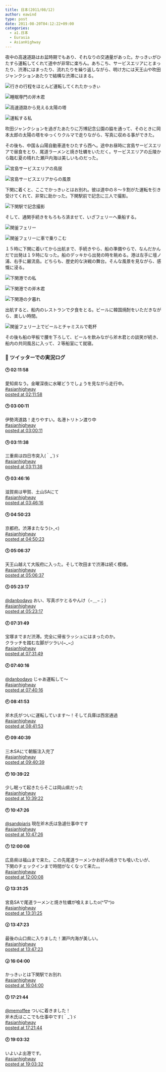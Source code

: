 ```yaml
---
title: 日本(2011/08/12)
author: eawind
type: post
date: 2011-08-20T04:12:22+09:00
categories:
  - a1.日本
  - Eurasia
  - AsianHighway
---
```

夜中の高速道路はお盆時期でもあり、それなりの交通量があった。かっきぃがひたすら運転してくれて道中が非常に楽ちん。あちこち、サービスエリアにとまったり、渋滞にはまったり、流れたりを繰り返しながら、明け方には天王山や吹田ジャンクションあたりで結構な渋滞にはまる。

![行きの行程をほとんど運転してくれたかっきぃ](/img/2011/08/CIMG16831.jpg)

![睡眠専門の斧木君](/img/2011/08/CIMG16841.jpg)

![高速道路から見える太陽の塔](/img/2011/08/CIMG16871.jpg)

![運転する私](/img/2011/08/CIMG16911.jpg)

吹田ジャンクションを過ぎたあたりに万博記念公園の脇を通って、そのときに岡本太郎の太陽の塔をゆっくりクルマで走りながら、写真に収める事ができた。

その後も、中国＆山陽自動車道をひたすら西へ。途中お昼時に宮島サービスエリアで昼食をとり、尾道ラーメンと焼き牡蠣をいただく。サービスエリアの丘陵から臨む夏の晴れた瀬戸内海は美しいものだった。

![宮島サービスエリアの鳥居](/img/2011/08/CIMG17011.jpg)

![宮島サービスエリアからの風景](/img/2011/08/CIMG16991.jpg)

下関に着くと、ここでかっきぃとはお別れ。彼は道中の８〜９割がた運転を引き受けてくれて、非常に助かった。下関駅前で記念に三人で撮影。

![下関駅で記念撮影](/img/2011/08/CIMG17031.jpg)

そして、通関手続きをもろもろ済ませて、いざフェリーへ乗船する。

![関釜フェリー](/img/2011/08/CIMG17121.jpg)

![関釜フェリーに車で乗りこむ](/img/2011/08/CIMG17131.jpg)

１５時に下関に着いてから出航まで、手続きやら、船の準備やらで、なんだかんだで出発は１９時になった。船のデッキから出発の時を眺める。港は左手に壇ノ浦、右手に巌流島。どちらも、歴史的な決戦の舞台。そんな風景を見ながら、感慨に浸る。

![下関港での私](/img/2011/08/CIMG17161.jpg)

![下関港での斧木君](/img/2011/08/CIMG17211.jpg)

![下関港の夕暮れ](/img/2011/08/CIMG17251.jpg)

出航すると、船内のレストランで夕食をとる。ビールに韓国焼酎をいただきながら、楽しい時間。

![関釜フェリー上でビールとチャミスルで乾杯](/img/2011/08/CIMG17261.jpg)

その後も船の甲板で腰を下ろして、ビールを飲みながら斧木君との談笑が続き、船内の共同風呂に入って、２等船室にて就寝。

### 📡 **ツイッターでの実況ログ**

#### 🕑 **02:11:58**  
愛知県なう。金曜深夜に水曜どうでしょうを見ながら走行中。  
[#asianhighway](http://twitter.com/search?q=%23asianhighway)  
[posted at 02:11:58](http://twitter.com/eawind/status/101702407846760448)

#### 🕒 **03:00:11**  
伊勢湾道路！走りやすい。名港トリトン渡り中  
[#asianhighway](http://twitter.com/search?q=%23asianhighway)  
[posted at 03:00:11](http://twitter.com/eawind/status/101714544245743617)

#### 🕒 **03:11:38**  
三重県は四日市突入(｀_´)ゞ  
[#asianhighway](http://twitter.com/search?q=%23asianhighway)  
[posted at 03:11:38](http://twitter.com/eawind/status/101717425459961856)

#### 🕒 **03:46:16**  
滋賀県は甲賀、土山SAにて  
[#asianhighway](http://twitter.com/search?q=%23asianhighway)  
[posted at 03:46:16](http://twitter.com/eawind/status/101726142402265089)

#### 🕓 **04:50:23**  
京都府。渋滞またなう(>_<)  
[#asianhighway](http://twitter.com/search?q=%23asianhighway)  
[posted at 04:50:23](http://twitter.com/eawind/status/101742276233011200)

#### 🕔 **05:06:37**  
天王山越えて大阪府に入った。そして吹田まで渋滞は続く模様。  
[#asianhighway](http://twitter.com/search?q=%23asianhighway)  
[posted at 05:06:37](http://twitter.com/eawind/status/101746359069188096)

#### 🕔 **05:23:17**  
[@danbodayo](http://twitter.com/danbodayo) おい、写真ボケとるやんけ（−＿−；）  
[#asianhighway](http://twitter.com/search?q=%23asianhighway)  
[posted at 05:23:17](http://twitter.com/eawind/status/101750557206790144)

#### 🕖 **07:31:49**  
宝塚までまだ渋滞。完全に帰省ラッシュにはまったのか。  
クラッチを踏む左脚がツラい(~_~;)  
[#asianhighway](http://twitter.com/search?q=%23asianhighway)  
[posted at 07:31:49](http://twitter.com/eawind/status/101782903855386624)

#### 🕖 **07:40:16**  
[@danbodayo](http://twitter.com/danbodayo) じゃあ運転して〜  
[#asianhighway](http://twitter.com/search?q=%23asianhighway)  
[posted at 07:40:16](http://twitter.com/eawind/status/101785028882726912)

#### 🕘 **08:41:53**  
斧木氏がついに運転しています〜！そして兵庫は西宮通過  
[#asianhighway](http://twitter.com/search?q=%23asianhighway)  
[posted at 08:41:53](http://twitter.com/eawind/status/101800533387509760)

#### 🕘 **09:40:39**  
三木SAにて朝飯注入完了  
[#asianhighway](http://twitter.com/search?q=%23asianhighway)  
[posted at 09:40:39](http://twitter.com/eawind/status/101815325368139776)

#### 🕙 **10:39:22**  
少し眠って起きたらそこは岡山県だった  
[#asianhighway](http://twitter.com/search?q=%23asianhighway)  
[posted at 10:39:22](http://twitter.com/eawind/status/101830098747006976)

#### 🕙 **10:47:26**  
[@sandpiaris](http://twitter.com/sandpiaris) 現在斧木氏は急遽仕事中です  
[#asianhighway](http://twitter.com/search?q=%23asianhighway)  
[posted at 10:47:26](http://twitter.com/eawind/status/101832128370716673)

#### 🕛 **12:00:08**  
広島県は福山まで来た。この先尾道ラーメンかお好み焼きでも喰いたいが、  
下関のチェックインまで時間がなくなって来た。。  
[#asianhighway](http://twitter.com/search?q=%23asianhighway)  
[posted at 12:00:08](http://twitter.com/eawind/status/101850427393454081)

#### 🕜 **13:31:25**  
宮島SAで尾道ラーメンと焼き牡蠣が喰えましたo(^▽^)o  
[#asianhighway](http://twitter.com/search?q=%23asianhighway)  
[posted at 13:31:25](http://twitter.com/eawind/status/101873398732435457)

#### 🕜 **13:47:23**  
最後の山口県に入りました！瀬戸内海が美しい。  
[#asianhighway](http://twitter.com/search?q=%23asianhighway)  
[posted at 13:47:23](http://twitter.com/eawind/status/101877415000809473)

#### 🕞 **16:04:00**  
かっきぃとは下関駅でお別れ  
[#asianhighway](http://twitter.com/search?q=%23asianhighway)  
[posted at 16:04:00](http://twitter.com/eawind/status/101911796285308928)

#### 🕔 **17:21:44**  
[@memoffee](http://twitter.com/memoffee) ついに着きました！  
斧木氏はここでも仕事中です(｀_´)ゞ  
[#asianhighway](http://twitter.com/search?q=%23asianhighway)  
[posted at 17:21:44](http://twitter.com/eawind/status/101931359467094016)

#### 🕖 **19:03:32**  
いよいよ出港です。  
[#asianhighway](http://twitter.com/search?q=%23asianhighway)  
[posted at 19:03:32](http://twitter.com/eawind/status/101956976656916480)
